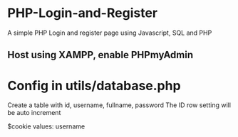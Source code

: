 # PHP-Login-and-Register
A simple PHP Login and register page using Javascript, SQL and PHP

## Host using XAMPP, enable PHPmyAdmin

# Config in utils/database.php

Create a table with id, username, fullname, password
The ID row setting will be auto increment

$cookie values: username
